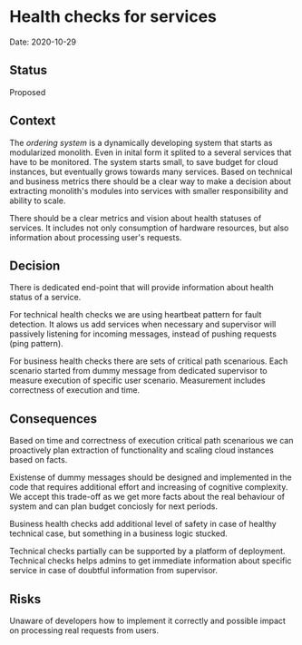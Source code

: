 # Health checks for services

Date: 2020-10-29

## Status

Proposed

## Context

The _ordering system_ is a dynamically developing system that starts as modularized monolith. Even in inital form it splited to a several services that have to be monitored. The system starts small, to save budget for cloud instances, but eventually grows towards many services. Based on technical and business metrics there should be a clear way to make a decision about extracting monolith's modules into services with smaller responsibility and ability to scale. 

There should be a clear metrics and vision about health statuses of services. It includes not only consumption of hardware resources, but also information about processing user's requests. 

## Decision

There is dedicated end-point that will provide information about health status of a service. 

For technical health checks we are using heartbeat pattern for fault detection. It alows us add services when necessary and supervisor will passively listening for incoming messages, instead of pushing requests (ping pattern). 

For business health checks there are sets of critical path scenarious. Each scenario started from dummy message from dedicated supervisor to measure execution of specific user scenario. Measurement includes correctness of execution and time.

## Consequences

Based on time and correctness of execution critical path scenarious we can proactively plan extraction of functionality and scaling cloud instances based on facts. 

Existense of dummy messages should be designed and implemented in the code that requires additional effort and increasing of cognitive complexity. We accept this trade-off as we get more facts about the real behaviour of system and can plan budget conciosly for next periods. 

Business health checks add additional level of safety in case of healthy technical case, but something in a business logic stucked. 

Technical checks partially can be supported by a platform of deployment. Technical checks helps admins to get immediate information about specific service in case of doubtful information from supervisor.  

## Risks 

Unaware of developers how to implement it correctly and possible impact on processing real requests from users. 
